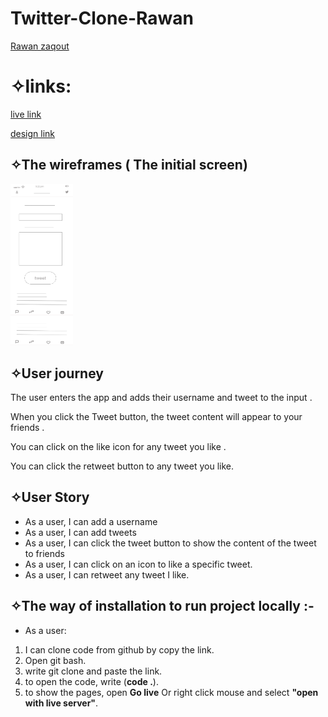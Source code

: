 # Twitter-Clone-Rawan
[Rawan zaqout](https://github.com/Rawanzaqout)

# ✧links:

[live link](https://gsg-fc03.github.io/Twitter-Clone-Rawan/)

[design link](https://www.figma.com/file/H1umAr6TRvHjiU1JnkmfLH/Untitled?node-id=0%3A1)

## ✧The wireframes ( The initial screen)
 <img  width="100"  src="assets/wireframe .png" >

## ✧User journey
The user enters the app and adds their username and tweet to the input .

When you click the Tweet button, the tweet content will appear to your friends .

You can click on the like icon for any tweet you like .

You can click the retweet button to any tweet you like.

## ✧User Story

- As a user, I can add a username
- As a user, I can add tweets
- As a user, I can click the tweet button to show the content of the tweet to friends
- As a user, I can click on an icon to like a specific tweet.
- As a user, I can retweet any tweet I like.

## ✧The way of installation to run project locally :-

- As a user:

1. I can clone code from github by copy the link.
2. Open git bash.
3. write git clone and paste the link.
4. to open the code, write (**code .**).
5. to show the pages, open **Go live** Or right click mouse and select **"open with live server"**.